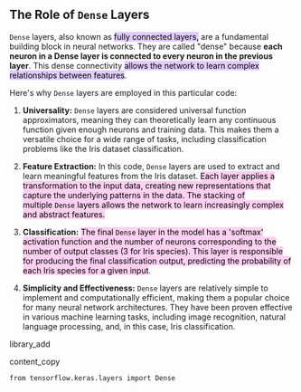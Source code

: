 
## The Role of `Dense` Layers

`Dense` layers, also known as <mark style="background: #D2B3FFA6;">fully connected layers,</mark> are a fundamental building block in neural networks. They are called "dense" because **each neuron in a Dense layer is connected to every neuron in the previous layer**. This dense connectivity <mark style="background: #D2B3FFA6;">allows the network to learn complex relationships between features</mark>.

Here's why `Dense` layers are employed in this particular code:

1. **Universality:** `Dense` layers are considered universal function approximators, meaning they can theoretically learn any continuous function given enough neurons and training data. This makes them a versatile choice for a wide range of tasks, including classification problems like the Iris dataset classification.
    
2. **Feature Extraction:** In this code, `Dense` layers are used to extract and learn meaningful features from the Iris dataset. <mark style="background: #FFB8EBA6;">Each layer applies a transformation to the input data, creating new representations that capture the underlying patterns in the data. The stacking of multiple `Dense` layers allows the network to learn increasingly complex and abstract features.</mark>
    
3. **Classification:** <mark style="background: #FFB8EBA6;">The final `Dense` layer in the model has a 'softmax' activation function and the number of neurons corresponding to the number of output classes (3 for Iris species). This layer is responsible for producing the final classification output, predicting the probability of each Iris species for a given input</mark>.
    
4. **Simplicity and Effectiveness:** `Dense` layers are relatively simple to implement and computationally efficient, making them a popular choice for many neural network architectures. They have been proven effective in various machine learning tasks, including image recognition, natural language processing, and, in this case, Iris classification.
    

library_add

content_copy

```
from tensorflow.keras.layers import Dense
```